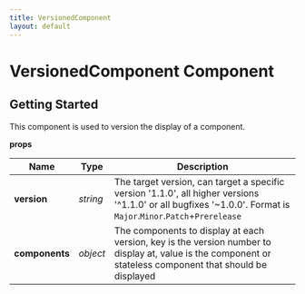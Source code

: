 ```yaml
---
title: VersionedComponent
layout: default
---
```


# VersionedComponent Component

## Getting Started

This component is used to version the display of a component.

__props__

| Name | Type | Description |
| --- | --- | --- |
| __version__ | _string_ | The target version, can target a specific version '1.1.0', all higher versions '^1.1.0' or all bugfixes '~1.0.0'. Format is `Major`.`Minor`.`Patch`+`Prerelease` |
| __components__ | _object_ | The components to display at each version, key is the version number to display at, value is the component or stateless component that should be displayed |
